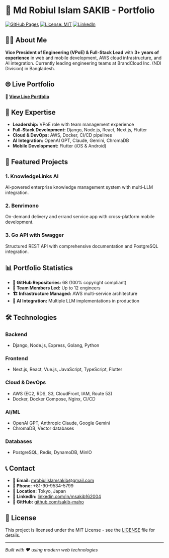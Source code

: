 # 🚀 Md Robiul Islam SAKIB - Portfolio

[![GitHub Pages](https://img.shields.io/badge/GitHub%20Pages-Live-brightgreen)](https://sakib-maho.github.io/sakib-portfolio/)
[![License: MIT](https://img.shields.io/badge/License-MIT-yellow.svg)](https://opensource.org/licenses/MIT)
[![LinkedIn](https://img.shields.io/badge/LinkedIn-Connect-blue)](https://linkedin.com/in/msakib162004)

## 👨‍💻 About Me

**Vice President of Engineering (VPoE) & Full-Stack Lead** with **3+ years of experience** in web and mobile development, AWS cloud infrastructure, and AI integration. Currently leading engineering teams at BrandCloud Inc. (NDI Division) in Bangladesh.

## 🌐 Live Portfolio

**🔗 [View Live Portfolio](https://sakib-maho.github.io/sakib-portfolio/)**

## 🎯 Key Expertise

- **Leadership:** VPoE role with team management experience
- **Full-Stack Development:** Django, Node.js, React, Next.js, Flutter
- **Cloud & DevOps:** AWS, Docker, CI/CD pipelines
- **AI Integration:** OpenAI GPT, Claude, Gemini, ChromaDB
- **Mobile Development:** Flutter (iOS & Android)

## 🚀 Featured Projects

### 1. KnowledgeLinks AI
AI-powered enterprise knowledge management system with multi-LLM integration.

### 2. Benrimono
On-demand delivery and errand service app with cross-platform mobile development.

### 3. Go API with Swagger
Structured REST API with comprehensive documentation and PostgreSQL integration.

## 📊 Portfolio Statistics

- **📁 GitHub Repositories:** 68 (100% copyright compliant)
- **👥 Team Members Led:** Up to 12 engineers
- **🏗️ Infrastructure Managed:** AWS multi-service architecture
- **🤖 AI Integration:** Multiple LLM implementations in production

## 🛠️ Technologies

### Backend
- Django, Node.js, Express, Golang, Python

### Frontend
- Next.js, React, Vue.js, JavaScript, TypeScript, Flutter

### Cloud & DevOps
- AWS (EC2, RDS, S3, CloudFront, IAM, Route 53)
- Docker, Docker Compose, Nginx, CI/CD

### AI/ML
- OpenAI GPT, Anthropic Claude, Google Gemini
- ChromaDB, Vector databases

### Databases
- PostgreSQL, Redis, DynamoDB, MinIO

## 📞 Contact

- **📧 Email:** mrobiulislamsakib@gmail.com
- **📱 Phone:** +81-90-9534-5799
- **📍 Location:** Tokyo, Japan
- **💼 LinkedIn:** [linkedin.com/in/msakib162004](https://linkedin.com/in/msakib162004)
- **🐙 GitHub:** [github.com/sakib-maho](https://github.com/sakib-maho)

## 📄 License

This project is licensed under the MIT License - see the [LICENSE](LICENSE) file for details.

---

*Built with ❤️ using modern web technologies*

